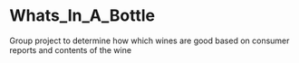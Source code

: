 # Whats_In_A_Bottle
Group project to determine how which wines are good based on consumer reports and contents of the wine

